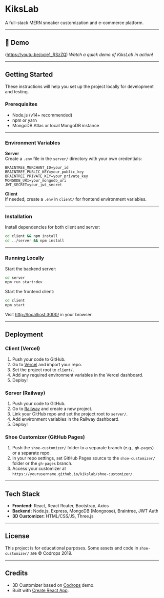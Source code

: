# KiksLab

A full-stack MERN sneaker customization and e-commerce platform.

---

## 🚀 Demo

(https://youtu.be/ocie1_RSzZQ) 
*Watch a quick demo of KiksLab in action!*

---

## Getting Started

These instructions will help you set up the project locally for development and testing.

### Prerequisites

- Node.js (v14+ recommended)
- npm or yarn
- MongoDB Atlas or local MongoDB instance

---

### Environment Variables

**Server**  
Create a `.env` file in the `server/` directory with your own credentials:

```
BRAINTREE_MERCHANT_ID=your_id
BRAINTREE_PUBLIC_KEY=your_public_key
BRAINTREE_PRIVATE_KEY=your_private_key
MONGODB_URI=your_mongodb_uri
JWT_SECRET=your_jwt_secret
```

**Client**  
If needed, create a `.env` in `client/` for frontend environment variables.

---

### Installation

Install dependencies for both client and server:

```sh
cd client && npm install
cd ../server && npm install
```

---

### Running Locally

Start the backend server:

```sh
cd server
npm run start:dev
```

Start the frontend client:

```sh
cd client
npm start
```

Visit [http://localhost:3000/](http://localhost:3000/) in your browser.

---

## Deployment

### Client (Vercel)

1. Push your code to GitHub.
2. Go to [Vercel](https://vercel.com/) and import your repo.
3. Set the project root to `client/`.
4. Add any required environment variables in the Vercel dashboard.
5. Deploy!

### Server (Railway)

1. Push your code to GitHub.
2. Go to [Railway](https://railway.app/) and create a new project.
3. Link your GitHub repo and set the project root to `server/`.
4. Add environment variables in the Railway dashboard.
5. Deploy!

### Shoe Customizer (GitHub Pages)

1. Push the `shoe-customizer/` folder to a separate branch (e.g., `gh-pages`) or a separate repo.
2. In your repo settings, set GitHub Pages source to the `shoe-customizer/` folder or the `gh-pages` branch.
3. Access your customizer at `https://yourusername.github.io/kikslab/shoe-customizer/`.

---

## Tech Stack

- **Frontend:** React, React Router, Bootstrap, Axios
- **Backend:** Node.js, Express, MongoDB (Mongoose), Braintree, JWT Auth
- **3D Customizer:** HTML/CSS/JS, Three.js

---

## License

This project is for educational purposes. Some assets and code in `shoe-customizer/` are © Codrops 2019.

---

## Credits

- 3D Customizer based on [Codrops](http://www.codrops.com) demo.
- Built with [Create React App](https://github.com/facebook/create-react-app).


